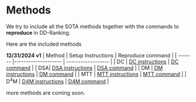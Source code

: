 # Methods
We try to include all the SOTA methods together with the commands to **reproduce** in DD-Ranking.

Here are the included methods

**12/31/2024 v1**
| Method | Setup Instructions | Reproduce command |
| ------- |-------------------- | ------------------ |
| DC | [DC instructions](DC-DSA-DM/instructions.md) | [DC command](DC-DSA-DM/readme.md) |
| DSA| [DSA instructions](DC-DSA-DM/instructions.md) | [DSA command](DC-DSA-DM/readme.md) |
| DM | [DM instructions](DC-DSA-DM/instructions.md) | [DM command](DC-DSA-DM/readme.md) |
| MTT | [MTT instructions](tm/instructions.md) | [MTT command](tm/readme.md) |
| D$^4$M | [D4M instructions](D4M/instructions.md) | [D4M command](D4M/readme.md) |

more methods are coming soon.